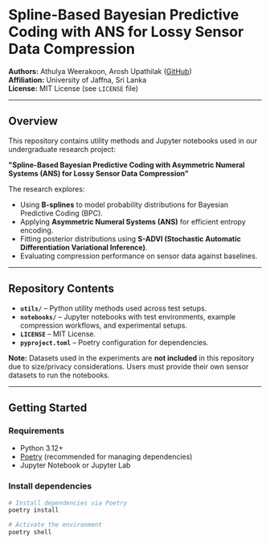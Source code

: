 # Spline-Based Bayesian Predictive Coding with ANS for Lossy Sensor Data Compression

**Authors:** Athulya Weerakoon, Arosh Upathilak ([GitHub](https://github.com/Arosh-Upathilak))  
**Affiliation:** University of Jaffna, Sri Lanka  
**License:** MIT License (see `LICENSE` file)

---

## Overview

This repository contains utility methods and Jupyter notebooks used in our undergraduate research project:

**"Spline-Based Bayesian Predictive Coding with Asymmetric Numeral Systems (ANS) for Lossy Sensor Data Compression"**

The research explores:

- Using **B-splines** to model probability distributions for Bayesian Predictive Coding (BPC).  
- Applying **Asymmetric Numeral Systems (ANS)** for efficient entropy encoding.  
- Fitting posterior distributions using **S-ADVI (Stochastic Automatic Differentiation Variational Inference)**.  
- Evaluating compression performance on sensor data against baselines.

---

## Repository Contents

- **`utils/`** – Python utility methods used across test setups.  
- **`notebooks/`** – Jupyter notebooks with test environments, example compression workflows, and experimental setups.  
- **`LICENSE`** – MIT License.  
- **`pyproject.toml`** – Poetry configuration for dependencies.

**Note:** Datasets used in the experiments are **not included** in this repository due to size/privacy considerations. Users must provide their own sensor datasets to run the notebooks.

---

## Getting Started

### Requirements

- Python 3.12+  
- [Poetry](https://python-poetry.org/) (recommended for managing dependencies)  
- Jupyter Notebook or Jupyter Lab  

### Install dependencies

```bash
# Install dependencies via Poetry
poetry install

# Activate the environment
poetry shell